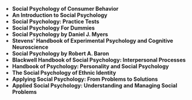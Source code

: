 <ul>
 <li><b><a target="_blank" href="https://github.com/manjunath5496/Social-Psychology-Books/blob/master/ssy(1).pdf" style="text-decoration:none;">Social Psychology of Consumer Behavior </a></b></li>
  
<li><b><a target="_blank" href="https://github.com/manjunath5496/Social-Psychology-Books/blob/master/ssy(2).pdf" style="text-decoration:none;">An Introduction to Social Psychology</a></b></li>  
  
<li><b><a target="_blank" href="https://github.com/manjunath5496/Social-Psychology-Books/blob/master/ssy(3).pdf" style="text-decoration:none;">Social Psychology: Practice Tests</a></b></li>
                               
 <li><b><a target="_blank" href="https://github.com/manjunath5496/Social-Psychology-Books/blob/master/ssy(4).pdf" style="text-decoration:none;">Social Psychology For Dummies</a></b></li> 
 
  <li><b><a target="_blank" href="https://github.com/manjunath5496/Social-Psychology-Books/blob/master/ssy(5).pdf" style="text-decoration:none;">Social Psychology by Daniel J. Myers</a></b></li>   

 <li><b><a target="_blank" href="https://github.com/manjunath5496/Social-Psychology-Books/blob/master/ssy(6).pdf" style="text-decoration:none;">Stevens' Handbook of Experimental Psychology and Cognitive Neuroscience</a></b></li>
                <li><b><a target="_blank" href="https://github.com/manjunath5496/Social-Psychology-Books/blob/master/ssy(7).pdf" style="text-decoration:none;">Social Psychology by Robert A. Baron</a></b></li>  
         <li><b><a target="_blank" href="https://github.com/manjunath5496/Social-Psychology-Books/blob/master/ssy(8).pdf" style="text-decoration:none;">Blackwell Handbook of Social Psychology: Interpersonal Processes </a></b></li>                 
 <li><b><a target="_blank" href="https://github.com/manjunath5496/Social-Psychology-Books/blob/master/ssy(9).pdf" style="text-decoration:none;">Handbook of Psychology: Personality and Social Psychology </a></b></li>                              

 <li><b><a target="_blank" href="https://github.com/manjunath5496/Social-Psychology-Books/blob/master/ssy(10).pdf" style="text-decoration:none;">The Social Psychology of Ethnic Identity</a></b></li>
                
 <li><b><a target="_blank" href="https://github.com/manjunath5496/Social-Psychology-Books/blob/master/ssy(11).pdf" style="text-decoration:none;"> Applying Social Psychology: From Problems to Solutions   </a></b></li>                              
<li><b><a target="_blank" href="https://github.com/manjunath5496/Social-Psychology-Books/blob/master/ssy(12).pdf" style="text-decoration:none;">Applied Social Psychology: Understanding and Managing Social Problems </a></b></li>

 
 
</ul>
